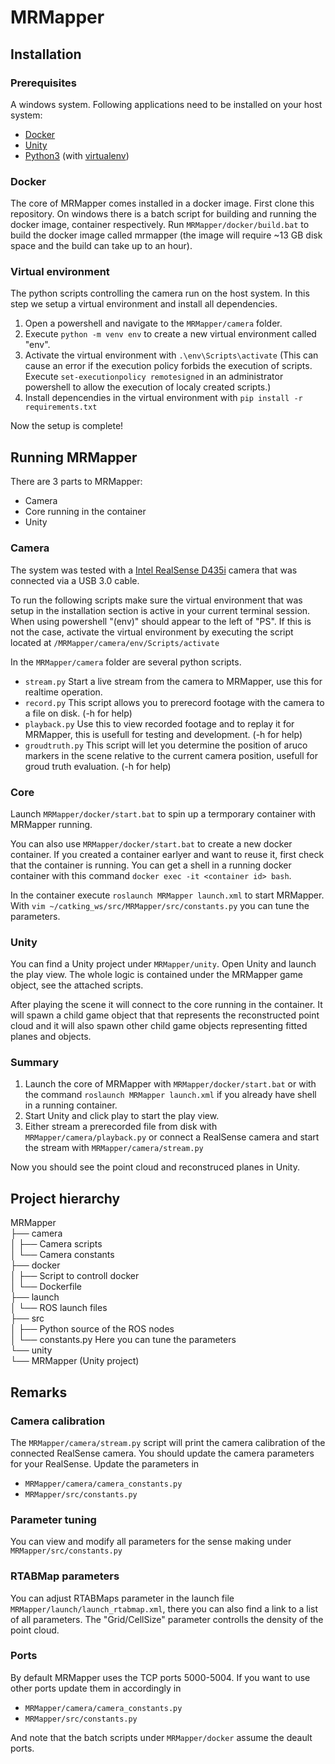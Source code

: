 # MRMapper

## Installation 
### Prerequisites
A windows system. 
Following applications need to be installed on your host system: 
- [Docker](https://www.docker.com/)
- [Unity](https://unity.com)
- [Python3](https://www.python.org/) (with [virtualenv](https://packaging.python.org/en/latest/guides/installing-using-pip-and-virtual-environments/))

### Docker
The core of MRMapper comes installed in a docker image. 
First clone this repository. 
On windows there is a batch script for building and running the docker image, container respectively. 
Run `MRMapper/docker/build.bat` to build the docker image called mrmapper (the image will require ~13 GB disk space and the build can take up to an hour). 

### Virtual environment
The python scripts controlling the camera run on the host system. In this step we setup a virtual environment and install all dependencies.
1. Open a powershell and navigate to the `MRMapper/camera` folder.
2. Execute `python -m venv env` to create a new virtual environment called "env".
3. Activate the virtual environment with `.\env\Scripts\activate` (This can cause an error if the execution policy forbids the execution of scripts. Execute `set-executionpolicy remotesigned` in an administrator powershell to allow the execution of localy created scripts.)
4. Install depencendies in the virtual environment with `pip install -r requirements.txt`

Now the setup is complete! 


## Running MRMapper
There are 3 parts to MRMapper:
* Camera
* Core running in the container
* Unity

### Camera 
The system was tested with a [Intel RealSense D435i](https://www.intelrealsense.com/depth-camera-d435i/) camera that was connected via a USB 3.0 cable. 

To run the following scripts make sure the virtual environment that was setup in the installation section is active in your current terminal session. 
When using powershell "(env)" should appear to the left of "PS".
If this is not the case, activate the virtual environment by executing the script located at `/MRMapper/camera/env/Scripts/activate` 

In the `MRMapper/camera` folder are several python scripts. 
* `stream.py` Start a live stream from the camera to MRMapper, use this for realtime operation. 
* `record.py` This script allows you to prerecord footage with the camera to a file on disk. (-h for help) 
* `playback.py` Use this to view recorded footage and to replay it for MRMapper, this is usefull for testing and development. (-h for help) 
* `groudtruth.py` This script will let you determine the position of aruco markers in the scene relative to the current camera position, usefull for groud truth evaluation. (-h for help) 

### Core 
Launch `MRMapper/docker/start.bat` to spin up a termporary container with MRMapper running. 

You can also use `MRMapper/docker/start.bat` to create a new docker container. 
If you created a container earlyer and want to reuse it, first check that the container is running. 
You can get a shell in a running docker container with this command `docker exec -it <container id> bash`.

In the container execute `roslaunch MRMapper launch.xml` to start MRMapper. 
With `vim ~/catking_ws/src/MRMapper/src/constants.py` you can tune the parameters.

### Unity 
You can find a Unity project under `MRMapper/unity`. Open Unity and launch the play view. 
The whole logic is contained under the MRMapper game object, see the attached scripts. 

After playing the scene it will connect to the core running in the container. 
It will spawn a child game object that that represents the reconstructed point cloud and it will also spawn 
other child game objects representing fitted planes and objects. 

### Summary 
1. Launch the core of MRMapper with `MRMapper/docker/start.bat` or with the command `roslaunch MRMapper launch.xml` if you already have shell in a running container.
2. Start Unity and click play to start the play view.
3. Either stream a prerecorded file from disk with `MRMapper/camera/playback.py` or connect a RealSense camera and start the stream with `MRMapper/camera/stream.py`

Now you should see the point cloud and reconstruced planes in Unity. 

## Project hierarchy 

MRMapper  
├── camera  
│   ├── Camera scripts  
│   └── Camera constants  
├── docker  
│   ├── Script to controll docker  
│   └── Dockerfile  
├── launch  
│   └── ROS launch files  
├── src  
│   ├── Python source of the ROS nodes  
│   └── constants.py Here you can tune the parameters  
└── unity  
└── MRMapper (Unity project)  

## Remarks

### Camera calibration
The `MRMapper/camera/stream.py` script will print the camera calibration of the connected RealSense camera. 
You should update the camera parameters for your RealSense. 
Update the parameters in 
* `MRMapper/camera/camera_constants.py`
* `MRMapper/src/constants.py` 

### Parameter tuning
You can view and modify all parameters for the sense making under `MRMapper/src/constants.py` 

### RTABMap parameters
You can adjust RTABMaps parameter in the launch file `MRMapper/launch/launch_rtabmap.xml`, there you can also find a link to a list of all parameters. 
The "Grid/CellSize" parameter controlls the density of the point cloud. 

### Ports 
By default MRMapper uses the TCP ports 5000-5004. If you want to use other ports update them in accordingly in 
* `MRMapper/camera/camera_constants.py`
* `MRMapper/src/constants.py`

And note that the batch scripts under `MRMapper/docker` assume the deault ports. 












